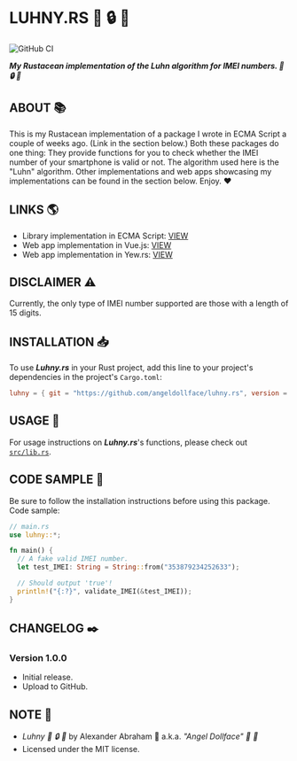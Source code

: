 # LUHNY.RS :iphone: :lock: :crab:

![GitHub CI](https://github.com/angeldollface/luhny.rs/actions/workflows/rust.yml/badge.svg)

***My Rustacean implementation of the Luhn algorithm for IMEI numbers. :iphone: :lock: :crab:***

## ABOUT :books:

This is my Rustacean implementation of a package I wrote in ECMA Script a couple of weeks ago. (Link in the section below.) Both these packages do one thing: They provide functions for you to check whether the IMEI number of your smartphone is valid or not. The algorithm used here is the "Luhn" algorithm. Other implementations and web apps showcasing my implementations can be found in the section below. Enjoy. :heart:

## LINKS :earth_americas:

- Library implementation in ECMA Script: [VIEW](https://github.com/angeldollface/luhny)
- Web app implementation in Vue.js: [VIEW](https://github.com/angeldollface/ceramic)
- Web app implementation in Yew.rs: [VIEW](https://github.com/angeldollface/ceramic.rs)

## DISCLAIMER :warning:

Currently, the only type of IMEI number supported are those with a length of 15 digits.

## INSTALLATION :inbox_tray:

To use ***Luhny.rs*** in your Rust project, add this line to your project's dependencies in the project's `Cargo.toml`:

```TOML
luhny = { git = "https://github.com/angeldollface/luhny.rs", version = "1.0.0" }
```

## USAGE :hammer:

For usage instructions on ***Luhny.rs***'s functions, please check out [`src/lib.rs`](src/lib.rs).

## CODE SAMPLE :test_tube:

Be sure to follow the installation instructions before using this package.
Code sample:

```Rust
// main.rs
use luhny::*;

fn main() {
  // A fake valid IMEI number.
  let test_IMEI: String = String::from("353879234252633");

  // Should output 'true'!
  println!("{:?}", validate_IMEI(&test_IMEI));
}
```

## CHANGELOG :black_nib:

### Version 1.0.0

- Initial release.
- Upload to GitHub.

## NOTE :scroll:

- *Luhny :iphone: :lock: :crab:* by Alexander Abraham :black_heart: a.k.a. *"Angel Dollface" :dolls: :ribbon:*
- Licensed under the MIT license.
